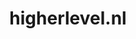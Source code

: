 ---
layout: post
title:  "higherlevel.nl"
internal_url:  "/dutchgov/higherlevel.nl.html"
categories: dutchgov
---